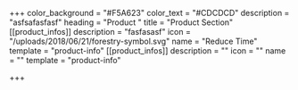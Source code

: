 +++
color_background = "#F5A623"
color_text = "#CDCDCD"
description = "asfsafasfasf"
heading = "Product "
title = "Product Section"
[[product_infos]]
description = "fasfasasf"
icon = "/uploads/2018/06/21/forestry-symbol.svg"
name = "Reduce Time"
template = "product-info"
[[product_infos]]
description = ""
icon = ""
name = ""
template = "product-info"

+++
